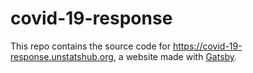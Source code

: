 # covid-19-response

This repo contains the source code for https://covid-19-response.unstatshub.org,
a website made with [Gatsby](https://covid-19-response.unstatshub.org).
